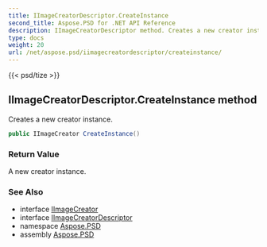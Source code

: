 ```yaml
---
title: IImageCreatorDescriptor.CreateInstance
second_title: Aspose.PSD for .NET API Reference
description: IImageCreatorDescriptor method. Creates a new creator instance
type: docs
weight: 20
url: /net/aspose.psd/iimagecreatordescriptor/createinstance/
---
```

{{< psd/tize >}}
## IImageCreatorDescriptor.CreateInstance method

Creates a new creator instance.

```csharp
public IImageCreator CreateInstance()
```

### Return Value

A new creator instance.

### See Also

* interface [IImageCreator](../../iimagecreator/)
* interface [IImageCreatorDescriptor](../)
* namespace [Aspose.PSD](../../../aspose.psd/)
* assembly [Aspose.PSD](../../../)


